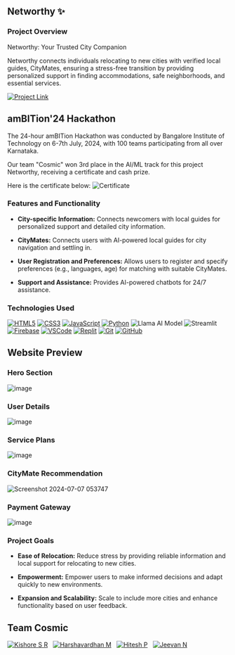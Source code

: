 ## Networthy ✨

### Project Overview
Networthy: Your Trusted City Companion

Networthy connects individuals relocating to new cities with verified local guides, CityMates, ensuring a stress-free transition by providing personalized support in finding accommodations, safe neighborhoods, and essential services.

[![Project Link](https://img.shields.io/badge/Project%20Link-37a779?style=for-the-badge)](https://net-worthy.web.app/)

## amBITion'24 Hackathon

The 24-hour amBITion Hackathon was conducted by Bangalore Institute of Technology on 6-7th July, 2024, with 100 teams participating from all over Karnataka.

Our team "Cosmic" won 3rd place in the AI/ML track for this project Networthy, receiving a certificate and cash prize.

Here is the certificate below:
![Certificate](https://github.com/codingstella/personal-blog-website/assets/113582974/756f1be1-dc57-4e32-ba1f-98727bcd16e6)


### Features and Functionality
- **City-specific Information:** Connects newcomers with local guides for personalized support and detailed city information.

- **CityMates:** Connects users with AI-powered local guides for city navigation and settling in.

- **User Registration and Preferences:** Allows users to register and specify preferences (e.g., languages, age) for matching with suitable CityMates.

- **Support and Assistance:** Provides AI-powered chatbots for 24/7 assistance.

### Technologies Used
[![HTML5](https://img.shields.io/badge/html5%20-%23E34F26.svg?&style=for-the-badge&logo=html5&logoColor=white)](https://your-link)
[![CSS3](https://img.shields.io/badge/CSS3-%231572B6.svg?style=for-the-badge&logo=css3&logoColor=white)](https://your-link)
[![JavaScript](https://img.shields.io/badge/javascript%20-%23323330.svg?&style=for-the-badge&logo=javascript&logoColor=%23F7DF1E)](https://your-link)
[![Python](https://img.shields.io/badge/Python-%233776AB.svg?style=for-the-badge&logo=python&logoColor=white)](https://your-link)
![Llama AI Model](https://img.shields.io/badge/Llama%20AI%20Model-%230080B0.svg?style=for-the-badge&logoColor=white)
![Streamlit](https://img.shields.io/badge/Streamlit-%23FF4B4B.svg?style=for-the-badge&logoColor=white)
[![Firebase](https://img.shields.io/badge/Firebase-%23039BE5.svg?style=for-the-badge&logo=firebase)](https://firebase.google.com/)
[![VSCode](https://img.shields.io/badge/VSCode-%23007ACC.svg?style=for-the-badge&logo=visual-studio-code&logoColor=white)](https://your-link)
[![Replit](https://img.shields.io/badge/Replit-%23FF6F61.svg?style=for-the-badge&logo=replit&logoColor=white)](https://your-link)
[![Git](https://img.shields.io/badge/Git-5E5E5E?style=for-the-badge&logo=git&logoColor=F05032)](https://your-link)
[![GitHub](https://img.shields.io/badge/GitHub-5E5E5E?style=for-the-badge&logo=github&logoColor=181717)](https://your-link)
 
## Website Preview
### Hero Section
![image](https://github.com/codingstella/personal-blog-website/assets/113582974/5b54aeb9-0e2d-41b0-9c42-9fba2c5335f4)
### User Details
![image](https://github.com/codingstella/personal-blog-website/assets/113582974/a4c62d07-bf27-45ef-81a2-6d2c900de822)
### Service Plans
![image](https://github.com/codingstella/personal-blog-website/assets/113582974/24bf01a3-f4e8-46e5-8630-739b514ab987)
### CityMate Recommendation
![Screenshot 2024-07-07 053747](https://github.com/codingstella/personal-blog-website/assets/113582974/b90bb12b-108b-4ec2-835b-5a1c91fe7381)
### Payment Gateway
![image](https://github.com/codingstella/personal-blog-website/assets/113582974/20c6edb5-4a86-45e0-9fbf-1002c584470c)

### Project Goals
- **Ease of Relocation:** Reduce stress by providing reliable information and local support for relocating to new cities.
  
- **Empowerment:** Empower users to make informed decisions and adapt quickly to new environments.
  
- **Expansion and Scalability:** Scale to include more cities and enhance functionality based on user feedback.

## Team Cosmic
[![Kishore S R](https://img.shields.io/badge/kishore%20s%20r-%230077B5.svg?style=for-the-badge&logo=linkedin&logoColor=white)](https://www.linkedin.com/in/Kishore-SR) &nbsp;
[![Harshavardhan M](https://img.shields.io/badge/harshavardhan%20m-%230077B5.svg?style=for-the-badge&logo=linkedin&logoColor=white)](https://www.linkedin.com/in/harshavardhan-md/) &nbsp;
[![Hitesh P](https://img.shields.io/badge/hitesh%20p-%230077B5.svg?style=for-the-badge&logo=linkedin&logoColor=white)](https://www.linkedin.com/in/hitesh-p-aa55662a3)
&nbsp;
[![Jeevan N](https://img.shields.io/badge/jeevan%20n-%230077B5.svg?style=for-the-badge&logo=linkedin&logoColor=white)](https://www.linkedin.com/in/jeevan-n-39a5652a3?utm_source=share&utm_campaign=share_via&utm_content=profile&utm_medium=android_app)

